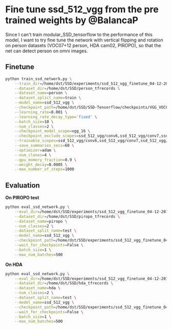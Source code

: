 # Fine tune ssd_512_vgg from the pre trained weights by @BalancaP
Since I can't train modular_SSD_tensorflow to the performance of this model, I want to try fine tune the network with
vertical flipping and rotation on person datasets (VOC07+12 person, HDA cam02, PIROPO), so that the net can detect
person on omni images.
## Finetune
```bash
python train_ssd_network.py \
    --train_dir=/home/dst/SSD/experiments/ssd_512_vgg_finetune_04-12-2017/logs \
    --dataset_dir=/home/dst/SSD/person_tfrecords \
    --dataset_name=person \
    --dataset_splict_name=train \
    --model_name=ssd_512_vgg \
    --checkpoint_path=/home/dst/SSD/SSD-Tensorflow/checkpoints/VGG_VOC0712_SSD_512x512_ft_iter_120000.ckpt \
    --learning_rate=0.001 \
    --learning_rate_decay_type='fixed' \
    --batch_size=10 \
    --num_classes=2 \
    --checkpoint_model_scope=vgg_16 \
    --checkpoint_exclude_scopes=ssd_512_vgg/conv6,ssd_512_vgg/conv7,ssd_512_vgg/block8,ssd_512_vgg/block9,ssd_512_vgg/block10,ssd_512_vgg/block11,ssd_512_vgg/block12,ssd_512_vgg/block4_box,ssd_512_vgg/block7_box,ssd_512_vgg/block8_box,ssd_512_vgg/block9_box,ssd_512_vgg/block10_box,ssd_512_vgg/block11_box,ssd_512_vgg/block12_box \
    --trainable_scopes=ssd_512_vgg/conv6,ssd_512_vgg/conv7,ssd_512_vgg/block8,ssd_512_vgg/block9,ssd_512_vgg/block10,ssd_512_vgg/block11,ssd_512_vgg/block12,ssd_512_vgg/block4_box,ssd_512_vgg/block7_box,ssd_512_vgg/block8_box,ssd_512_vgg/block9_box,ssd_512_vgg/block10_box,ssd_512_vgg/block11_box,ssd_512_vgg/block12_box \
    --save_summaries_secs=60 \
    --optimizer=adam \
    --num_clones=4 \
    --gpu_momory_fraction=0.9 \
    --weight_decay=0.0005 \
    --max_number_of_steps=1000
```
## Evaluation
**On PIROPO test**
```bash
python eval_ssd_network.py \
    --eval_dir=/home/dst/SSD/experiments/ssd_512_vgg_finetune_04-12-2017/eval\
    --dataset_dir=/home/dst/SSD/piropo_tfrecords \
    --dataset_name=piropo \
    --num_classes=2 \
    --dataset_split_name=test \
    --model_name=ssd_512_vgg \
    --checkpoint_path=/home/dst/SSD/experiments/ssd_512_vgg_finetune_04-12-2017/logs \
    --wait_for_checkpoints=False \
    --batch_size=1 \
    --max_num_batches=500
```
**On HDA**
```bash
python eval_ssd_network.py \
    --eval_dir=/home/dst/SSD/experiments/ssd_512_vgg_finetune_04-12-2017/eval\
    --dataset_dir=/home/dst/SSD/hda_tfrecords \
    --dataset_name=hda \
    --num_classes=2 \
    --dataset_split_name=test \
    --model_name=ssd_512_vgg \
    --checkpoint_path=/home/dst/SSD/experiments/ssd_512_vgg_finetune_04-12-2017/logs \
    --wait_for_checkpoints=False \
    --batch_size=1 \
    --max_num_batches=500
```